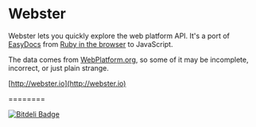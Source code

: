 Webster
========

Webster lets you quickly explore the web platform API. It's a port of [EasyDocs](http://easydocs.org) from [Ruby in the browser](http://trydecaf.org) to JavaScript.

The data comes from [WebPlatform.org](http://webplatform.org), so some of it may be incomplete, incorrect, or just plain strange.

[http://webster.io](http://webster.io)

========


[![Bitdeli Badge](https://d2weczhvl823v0.cloudfront.net/timahoney/webster/trend.png)](https://bitdeli.com/free "Bitdeli Badge")
